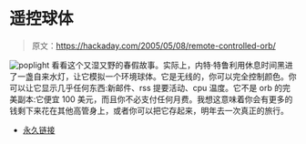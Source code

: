 # 遥控球体

> 原文：<https://hackaday.com/2005/05/08/remote-controlled-orb/>

![poplight](img/cfdca30c472286f12190535302a87b25.png)
看看这个又湿又野的春假故事。实际上，内特·特鲁利用休息时间黑进了一盏自来水灯，让它模拟一个环境球体。它是无线的，你可以完全控制颜色。你可以让它显示几乎任何东西:新邮件、rss 提要活动、cpu 温度。它不是 orb 的完美副本:它便宜 100 美元，而且你不必支付任何月费。我想这意味着你会有更多的钱剩下来花在其他高管身上，或者你可以把它存起来，明年去一次真正的旅行。

*   [永久链接](http://students.washington.edu/natetrue/wlcolor/wlcolor.html)
